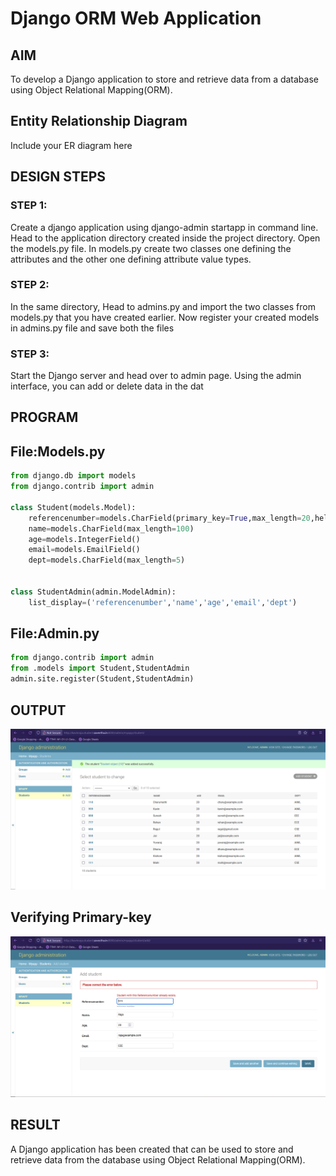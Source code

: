# Django ORM Web Application

## AIM
To develop a Django application to store and retrieve data from a database using Object Relational Mapping(ORM).

## Entity Relationship Diagram

Include your ER diagram here

## DESIGN STEPS

### STEP 1:
Create a django application using django-admin startapp <appname> in command line.
Head to the application directory created inside the project directory. Open the models.py file.
In models.py create two classes one defining the attributes and the other one defining attribute value types.

### STEP 2:
 In the same directory, Head to admins.py and import the two classes from models.py that you have created earlier.
 Now register your created models in admins.py file and save both the files

### STEP 3:

 Start the Django server and head over to admin page.
Using the admin interface, you can add or delete data in the dat

## PROGRAM

## File:Models.py
``` python
from django.db import models
from django.contrib import admin

class Student(models.Model):
    referencenumber=models.CharField(primary_key=True,max_length=20,help_text="reference number")
    name=models.CharField(max_length=100)
    age=models.IntegerField()
    email=models.EmailField()
    dept=models.CharField(max_length=5)


class StudentAdmin(admin.ModelAdmin):
    list_display=('referencenumber','name','age','email','dept')
```
## File:Admin.py
```python
from django.contrib import admin
from .models import Student,StudentAdmin
admin.site.register(Student,StudentAdmin)
```

## OUTPUT
![output](/DJANGO%20ORM.png)
## Verifying Primary-key
![output](./DJANGO1.png)



## RESULT
A Django application has been created that can be used to store and retrieve data from the database using Object Relational Mapping(ORM).